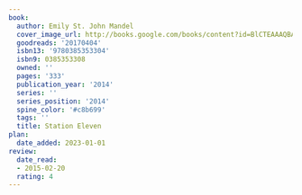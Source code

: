 ```yaml
---
book:
  author: Emily St. John Mandel
  cover_image_url: http://books.google.com/books/content?id=BlCTEAAAQBAJ&printsec=frontcover&img=1&zoom=1&source=gbs_api
  goodreads: '20170404'
  isbn13: '9780385353304'
  isbn9: 0385353308
  owned: ''
  pages: '333'
  publication_year: '2014'
  series: ''
  series_position: '2014'
  spine_color: '#c8b699'
  tags: ''
  title: Station Eleven
plan:
  date_added: 2023-01-01
review:
  date_read:
  - 2015-02-20
  rating: 4
---
```

